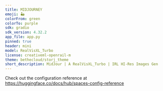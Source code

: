 ```yaml
---
title: MIDJOURNEY
emoji: 🏜️
colorFrom: green
colorTo: purple
sdk: gradio
sdk_version: 4.32.2
app_file: app.py
pinned: true
header: mini
model: RealVisXL_Turbo
license: creativeml-openrail-m
theme: bethecloud/storj_theme
short_description: MidJour | A RealVisXL_Turbo | IRL HI-Res Images Gen
---
```


Check out the configuration reference at https://huggingface.co/docs/hub/spaces-config-reference